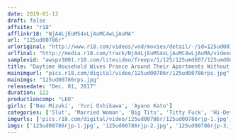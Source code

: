 ```yaml
---
date: 2019-01-13
draft: false
affsite: "r18"
afflinkr18: "NjA4LjEuMS4xLjAuMC4wLjAuMA"
url: "125ud00786r"
urloriginal: "http://www.r18.com/videos/vod/movies/detail/-/id=125ud00786r"
urlfinal: "http://media.r18.com/track/NjA4LjEuMS4xLjAuMC4wLjAuMA/videos/vod/movies/detail/-/id=125ud00786r"
samplevid: "awspv3001.r18.com/litevideo/freepv/1/125/125umd607/125umd607_dmb_w.mp4"
title: "Daytime Household Wives Prance Around Their Apartments Without Their Bras On, So You Can See Their Nipples Bouncing Around!! You Try Not To Notice, But Once You See Them, You'll Want Another Peek, And When The Married Woman Next Door Is So Young And Pretty, Her See-Through Nipples Are Just Too Sexy!! 4"
mainimgurl: "pics.r18.com/digital/video/125ud00786r/125ud00786rps.jpg"
mainimgs: "125ud00786rps.jpg"
releasedate: "Dec. 01, 2017"
duration: 122
productioncomp: "LEO"
girls: ['Nao Mizuki', 'Yuri Oshikawa', 'Ayano Kato']
categories: ['Slut', 'Married Woman', 'Big Tits', 'Titty Fuck', 'Hi-Def']
imgurls: ['pics.r18.com/digital/video/125ud00786r/125ud00786rjp-1.jpg', 'pics.r18.com/digital/video/125ud00786r/125ud00786rjp-2.jpg', 'pics.r18.com/digital/video/125ud00786r/125ud00786rjp-3.jpg', 'pics.r18.com/digital/video/125ud00786r/125ud00786rjp-4.jpg', 'pics.r18.com/digital/video/125ud00786r/125ud00786rjp-5.jpg', 'pics.r18.com/digital/video/125ud00786r/125ud00786rjp-6.jpg', 'pics.r18.com/digital/video/125ud00786r/125ud00786rjp-7.jpg', 'pics.r18.com/digital/video/125ud00786r/125ud00786rjp-8.jpg', 'pics.r18.com/digital/video/125ud00786r/125ud00786rjp-9.jpg', 'pics.r18.com/digital/video/125ud00786r/125ud00786rjp-10.jpg', 'pics.r18.com/digital/video/125ud00786r/125ud00786rjp-11.jpg', 'pics.r18.com/digital/video/125ud00786r/125ud00786rjp-12.jpg', 'pics.r18.com/digital/video/125ud00786r/125ud00786rjp-13.jpg', 'pics.r18.com/digital/video/125ud00786r/125ud00786rjp-14.jpg', 'pics.r18.com/digital/video/125ud00786r/125ud00786rjp-15.jpg', 'pics.r18.com/digital/video/125ud00786r/125ud00786rjp-16.jpg', 'pics.r18.com/digital/video/125ud00786r/125ud00786rjp-17.jpg', 'pics.r18.com/digital/video/125ud00786r/125ud00786rjp-18.jpg', 'pics.r18.com/digital/video/125ud00786r/125ud00786rjp-19.jpg', 'pics.r18.com/digital/video/125ud00786r/125ud00786rjp-20.jpg']
imgs: ['125ud00786rjp-1.jpg', '125ud00786rjp-2.jpg', '125ud00786rjp-3.jpg', '125ud00786rjp-4.jpg', '125ud00786rjp-5.jpg', '125ud00786rjp-6.jpg', '125ud00786rjp-7.jpg', '125ud00786rjp-8.jpg', '125ud00786rjp-9.jpg', '125ud00786rjp-10.jpg', '125ud00786rjp-11.jpg', '125ud00786rjp-12.jpg', '125ud00786rjp-13.jpg', '125ud00786rjp-14.jpg', '125ud00786rjp-15.jpg', '125ud00786rjp-16.jpg', '125ud00786rjp-17.jpg', '125ud00786rjp-18.jpg', '125ud00786rjp-19.jpg', '125ud00786rjp-20.jpg']
---
```

